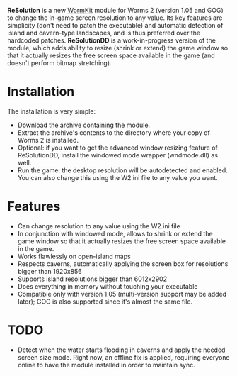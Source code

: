 **ReSolution** is a new [WormKit](http://worms2d.info/WormKit) module for Worms 2 (version 1.05 and GOG) to change the in-game screen resolution to any value. Its key features are simplicity (don't need to patch the executable) and automatic detection of island and cavern-type landscapes, and is thus preferred over the hardcoded patches.
**ReSolutionDD** is a work-in-progress version of the module, which adds ability to resize (shrink or extend) the game window so that it actually resizes the free screen space available in the game (and doesn't perform bitmap stretching).

# Installation

The installation is very simple:
- Download the archive containing the module.
- Extract the archive's contents to the directory where your copy of Worms 2 is installed.
- Optional: if you want to get the advanced window resizing feature of ReSolutionDD, install the windowed mode wrapper (wndmode.dll) as well.
- Run the game: the desktop resolution will be autodetected and enabled. You can also change this using the W2.ini file to any value you want.

# Features

- Can change resolution to any value using the W2.ini file
- In conjunction with windowed mode, allows to shrink or extend the game window so that it actually resizes the free screen space available in the game.
- Works flawlessly on open-island maps
- Respects caverns, automatically applying the screen box for resolutions bigger than 1920x856
- Supports island resolutions bigger than 6012x2902
- Does everything in memory without touching your executable
- Compatible only with version 1.05 (multi-version support may be added later); GOG is also supported since it's almost the same file.

# TODO

- Detect when the water starts flooding in caverns and apply the needed screen size mode. Right now, an offline fix is applied, requiring everyone online to have the module installed in order to maintain sync.

